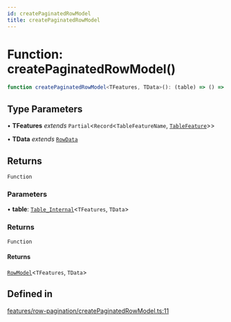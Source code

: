 ```yaml
---
id: createPaginatedRowModel
title: createPaginatedRowModel
---
```


# Function: createPaginatedRowModel()

```ts
function createPaginatedRowModel<TFeatures, TData>(): (table) => () => RowModel<TFeatures, TData>
```

## Type Parameters

• **TFeatures** *extends* `Partial`\<`Record`\<`TableFeatureName`, [`TableFeature`](../interfaces/tablefeature.md)\>\>

• **TData** *extends* [`RowData`](../type-aliases/rowdata.md)

## Returns

`Function`

### Parameters

• **table**: [`Table_Internal`](../type-aliases/table_internal.md)\<`TFeatures`, `TData`\>

### Returns

`Function`

#### Returns

[`RowModel`](../interfaces/rowmodel.md)\<`TFeatures`, `TData`\>

## Defined in

[features/row-pagination/createPaginatedRowModel.ts:11](https://github.com/TanStack/table/blob/main/packages/table-core/src/features/row-pagination/createPaginatedRowModel.ts#L11)
